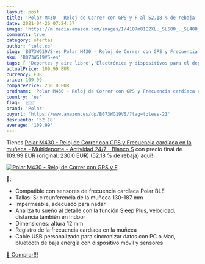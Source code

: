 ```yaml
---
layout: post
title: 'Polar M430 - Reloj de Correr con GPS y F al 52.18 % de rebaja'
date: 2021-04-26 07:24:57
image: 'https://m.media-amazon.com/images/I/41O7m81B2XL._SL500_._SL400_.jpg'
comments: true
category: ofertas
author: 'tole.es'
slug: 'B073WG19VS-es Polar M430 - Reloj de Correr con GPS y Frecuencia cardíaca...'
sku: 'B073WG19VS-es'
tags: [ 'Deportes y aire libre','Electrónica y dispositivos para el deporte','Monitores de actividad','gps','polar', ]
actualPrice: 109.99 EUR
currency: EUR
price: 109.99
comparePrice: 230.0 EUR
prodname: 'Polar M430 - Reloj de Correr con GPS y Frecuencia cardíaca en la muñeca - Multideporte - Actividad 24/7 - Blanco  S'
country: 'es'
flag: '🇪🇸'
brand: 'Polar'
buyurl: 'https://www.amazon.es/dp/B073WG19VS/?tag=tolees-21'
descuento: '52.18'
average: '109.99'
---
```


Tienes [Polar M430 - Reloj de Correr con GPS y Frecuencia cardíaca en la muñeca - Multideporte - Actividad 24/7 - Blanco  S](https://www.amazon.es/dp/B073WG19VS/?tag=tolees-21) con precio final de  109.99 EUR (original: 230.0 EUR) (52.18 %  de rebaja) aqui!

[![Polar M430 - Reloj de Correr con GPS y F](https://m.media-amazon.com/images/I/41O7m81B2XL._SL500_._SL400_.jpg)](https://www.amazon.es/dp/B073WG19VS/?tag=tolees-21)

🔎:

- Compatible con sensores de frecuencia cardíaca Polar BLE
- Tallas: S: circunferencia de la muñeca 130-187 mm
- Impermeable, adecuado para nadar
- Analiza tu sueño al detalle con la función Sleep Plus, velocidad, distancia también en indoor
- Dimensiones: altura 12 mm
- Registro de la frecuencia cardíaca en la muñeca
- Cable USB personalizado para sincronizar datos con PC o Mac, bluetooth de baja energía con dispositivo móvil y sensores

[🛒 Comprar!!!](https://www.amazon.es/dp/B073WG19VS/?tag=tolees-21)
